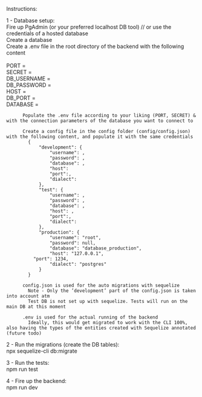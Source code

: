 Instructions:

  1 - Database setup: <br />
    Fire up PgAdmin (or your preferred localhost DB tool) // or use the credentials of a hosted database <br />
      Create a database <br />
      Create a .env file in the root directory of the backend with the following content <br />
      <br />
        PORT = <br />
        SECRET =  <br />
        DB_USERNAME =  <br />
        DB_PASSWORD =  <br />
        HOST =  <br />
        DB_PORT =  <br />
        DATABASE =  <br />
    
          Populate the .env file according to your liking (PORT, SECRET) & with the connection parameters of the database you want to connect to
    
          Create a config file in the config folder (config/config.json) with the following content, and populate it with the same credentials 
            {
                "development": {
                    "username": ,
                    "password": ,
                    "database": ,
                    "host": 
                    "port":,
                    "dialect": 
                },
                "test": {
                    "username": ,
                    "password": ,
                    "database": ,
                    "host": ,
                    "port":,
                    "dialect": 
                },
                "production": {
                    "username": "root",
                    "password": null,
                    "database": "database_production",
                    "host": "127.0.0.1",
              "port": 1234,
                    "dialect": "postgres"
                }
            }
    
          config.json is used for the auto migrations with sequelize
            Note - Only the ’development’ part of the config.json is taken into account atm
            Test DB is not set up with sequelize. Tests will run on the main DB at this moment
          
          .env is used for the actual running of the backend
            Ideally, this would get migrated to work with the CLI 100%, also having the types of the entities created with Sequelize annotated (future todo)
  
  2 - Run the migrations (create the DB tables): <br />
    npx sequelize-cli db:migrate <br />
  
  3 - Run the tests: <br />
    npm run test <br />
  
  4 - Fire up the backend: <br />
    npm run dev <br />
